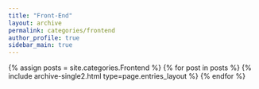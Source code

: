 ```yaml
---
title: "Front-End"
layout: archive
permalink: categories/frontend
author_profile: true
sidebar_main: true
---
```



{% assign posts = site.categories.Frontend %}
{% for post in posts %} {% include archive-single2.html type=page.entries_layout %} {% endfor %}

